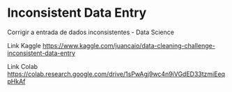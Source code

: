 # Inconsistent Data Entry
Corrigir a entrada de dados inconsistentes - Data Science

Link Kaggle
https://www.kaggle.com/juancaio/data-cleaning-challenge-inconsistent-data-entry

Link Colab
https://colab.research.google.com/drive/1sPwAgj9wc4n9iVGdED33tzmiEeqpHkAf


